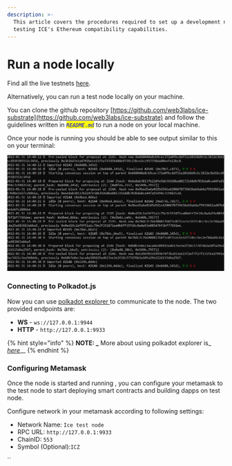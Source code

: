 ```yaml
---
description: >-
  This article covers the procedures required to set up a development node for
  testing ICE's Ethereum compatibility capabilities.
---
```


# Run a node locally

Find all the live testnets [here](../ice-testnet-details/network-endpoints/).

Alternatively, you can run a test node locally on your machine.

You can clone the github repository [https://github.com/web3labs/ice-substrate](https://github.com/web3labs/ice-substrate) and follow the guidelines written in _<mark style="color:blue;">`README.md`</mark>_ to run a node on your local machine.

Once your node is running you should be able to see output similar to this on your terminal:&#x20;

![](../.gitbook/assets/image.png)

### Connecting to Polkadot.js

Now you can use [polkadot explorer ](https://polkadot.js.org/apps/#/explorer)to communicate to the node. The two provided endpoints are:&#x20;

* **WS** - `ws://127.0.0.1:9944`
* **HTTP** - `http://127.0.0.1:9933`

{% hint style="info" %}
**NOTE: **_**** More about using polkadot explorer is_ [_here_](../polkadot.js-app/using-polkadot.js-app.md)__
{% endhint %}

### Configuring Metamask

Once the node is started and running , you can configure your metamask to the test node to start deploying smart contracts and building dapps on test node.

Configure network in your metamask according to following settings:

* Network Name: `Ice test node`
* RPC URL: `http://127.0.0.1:9933`
* ChainID: `553`
* Symbol (Optional):`ICZ`

``
